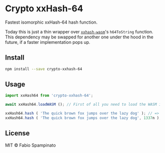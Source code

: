 # Crypto xxHash-64

Fastest isomorphic xxHash-64 hash function.

Today this is just a thin wrapper over [`xxhash-wasm`](https://github.com/jungomi/xxhash-wasm)'s `h64ToString` function. This dependency may be swapped for another one under the hood in the future, if a faster implementation pops up.

## Install

```sh
npm install --save crypto-xxhash-64
```

## Usage

```ts
import xxHash64 from 'crypto-xxhash-64';

await xxHash64.loadWASM (); // First of all you need to load the WASM instance and wait for it

xxHash64.hash ( 'The quick brown fox jumps over the lazy dog' ); // => '0b242d361fda71bc'
xxHash64.hash ( 'The quick brown fox jumps over the lazy dog', 1337n ); // => '13f15a4352aa35ef'
```

## License

MIT © Fabio Spampinato

